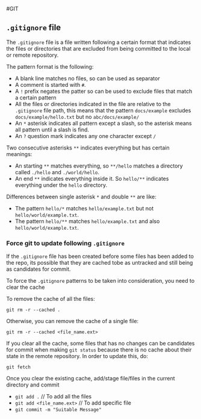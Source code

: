 #GIT 

## `.gitignore` file

The `.gitignore` file is a file written following a certain format that indicates the files or directories that are excluded from being committed to the local or remote repository. 

The pattern format is the following: 

* A blank line matches no files, so can be used as separator
* A comment is started with `#`. 
* A `!` prefix negates the patter so can be used to exclude files that match a certain pattern 
* All the files or directories indicated in the file are relative to the `.gitignore` file path, this means that the pattern `docs/example` excludes `docs/example/hello.txt` but no `abc/docs/example/`
* An `*` asterisk indicates all pattern except a slash, so the asterisk means all pattern until a slash is find. 
* An `?` question mark indicates any one character except `/`

Two consecutive asterisks `**` indicates everything but has certain meanings: 

* An starting `**` matches everything, so `**/hello` matches a directory called `./hello` and `./world/hello`. 
* An end `**` indicates everything inside it. So `hello/**` indicates everything under the `hello` directory. 

Differences between single asterisk `*` and double `**` are like: 

* The pattern `hello/*` matches `hello/example.txt` but not `hello/world/example.txt`. 
* The pattern `hello/**` matches `hello/example.txt` and also `hello/world/example.txt`. 

### Force git to update following `.gitignore`

If the `.gitignore` file has been created before some files has  been added to the repo, its possible that they are cached tobe as untracked and still being as candidates for commit. 

To force the `.gitignore` patterns to be taken into consideration, you need to clear the cache

To remove the cache of all the files: 

`git rm -r --cached .`

Otherwise, you can remove the cache of a single file: 

`git rm -r --cached <file_name.ext>`

If you clear all the cache, some files that has no changes can be candidates for commit when making `git status` because there is no cache about their state in the remote repository. In order to update this, do: 

`git fetch`

Once you clear the existing cache, add/stage file/files in the current directory and commit

- `git add .` // To add all the files
- `git add <file_name.ext>` // To add specific file
- `git commit -m "Suitable Message"`